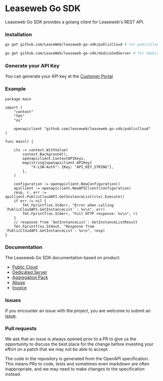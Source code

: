 # Leaseweb Go SDK
Leaseweb Go SDK provides a golang client for Leaseweb's REST API.

### Installation

```bash
go get github.com/LeaseWeb/leaseweb-go-sdk/publicCloud # for publicCloud

go get github.com/LeaseWeb/leaseweb-go-sdk/dedicatedServer # for dedicatedServer
```

### Generate your API Key
You can generate your API key at the [Customer Portal](https://secure.leaseweb.com/)

### Example
```golang
package main

import (
	"context"
	"fmt"
	"os"

	openapiclient "github.com/leaseweb/leaseweb-go-sdk/publicCloud"
)

func main() {

	ctx := context.WithValue(
		context.Background(),
		openapiclient.ContextAPIKeys,
		map[string]openapiclient.APIKey{
			"X-LSW-Auth": {Key: "API_KEY_STRING"},
		},
	)

	configuration := openapiclient.NewConfiguration()
	apiClient := openapiclient.NewAPIClient(configuration)
	resp, r, err := apiClient.PublicCloudAPI.GetInstanceList(ctx).Execute()
	if err != nil {
		fmt.Fprintf(os.Stderr, "Error when calling `PublicCloudAPI.GetInstanceList``: %v\n", err)
		fmt.Fprintf(os.Stderr, "Full HTTP response: %v\n", r)
	}
	// response from `GetInstanceList`: GetInstanceListResult
	fmt.Fprintf(os.Stdout, "Response from `PublicCloudAPI.GetInstanceList`: %v\n", resp)
}
```

### Documentation
The Leaseweb Go SDK documentation based on product:

- [Public Cloud](publicCloud/README.md)
- [Dedicated Server](dedicatedServer/README.md)
- [Aggregation Pack](aggregationPack/README.md)
- [Abuse](abuse/README.md)
- [Invoice](invoice/README.md)

### Issues
If you encounter an issue with the project, you are welcome to submit an [issue](https://github.com/Leaseweb/leaseweb-go-sdk/issues).

### Pull requests
We ask that an issue is always opened prior to a PR to give us the opportunity to discuss the best place for the change before investing your effort on a patch that we may not be able to accept.

The code in the repository is generated from the OpenAPI specification. This means PRs to code, tests and sometimes even markdown are often inappropriate, and we may need to make changes to the specification instead.

